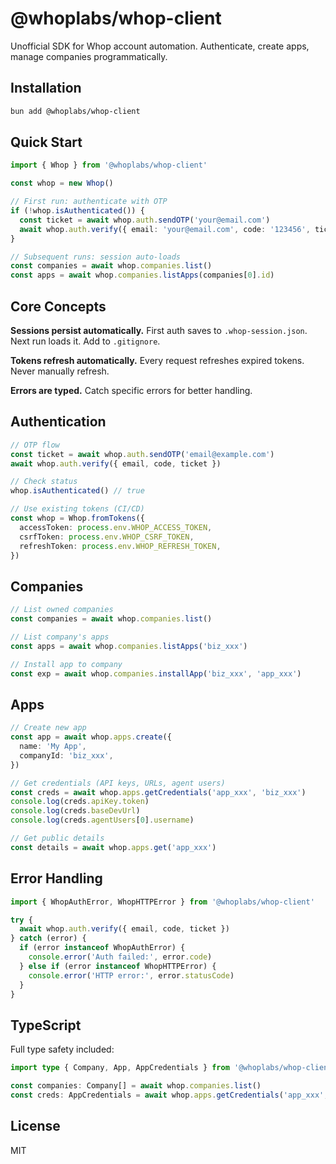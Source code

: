 # @whoplabs/whop-client

Unofficial SDK for Whop account automation. Authenticate, create apps, manage companies programmatically.

## Installation

```bash
bun add @whoplabs/whop-client
```

## Quick Start

```typescript
import { Whop } from '@whoplabs/whop-client'

const whop = new Whop()

// First run: authenticate with OTP
if (!whop.isAuthenticated()) {
  const ticket = await whop.auth.sendOTP('your@email.com')
  await whop.auth.verify({ email: 'your@email.com', code: '123456', ticket })
}

// Subsequent runs: session auto-loads
const companies = await whop.companies.list()
const apps = await whop.companies.listApps(companies[0].id)
```

## Core Concepts

**Sessions persist automatically.** First auth saves to `.whop-session.json`. Next run loads it. Add to `.gitignore`.

**Tokens refresh automatically.** Every request refreshes expired tokens. Never manually refresh.

**Errors are typed.** Catch specific errors for better handling.

## Authentication

```typescript
// OTP flow
const ticket = await whop.auth.sendOTP('email@example.com')
await whop.auth.verify({ email, code, ticket })

// Check status
whop.isAuthenticated() // true

// Use existing tokens (CI/CD)
const whop = Whop.fromTokens({
  accessToken: process.env.WHOP_ACCESS_TOKEN,
  csrfToken: process.env.WHOP_CSRF_TOKEN,
  refreshToken: process.env.WHOP_REFRESH_TOKEN,
})
```

## Companies

```typescript
// List owned companies
const companies = await whop.companies.list()

// List company's apps
const apps = await whop.companies.listApps('biz_xxx')

// Install app to company
const exp = await whop.companies.installApp('biz_xxx', 'app_xxx')
```

## Apps

```typescript
// Create new app
const app = await whop.apps.create({
  name: 'My App',
  companyId: 'biz_xxx',
})

// Get credentials (API keys, URLs, agent users)
const creds = await whop.apps.getCredentials('app_xxx', 'biz_xxx')
console.log(creds.apiKey.token)
console.log(creds.baseDevUrl)
console.log(creds.agentUsers[0].username)

// Get public details
const details = await whop.apps.get('app_xxx')
```

## Error Handling

```typescript
import { WhopAuthError, WhopHTTPError } from '@whoplabs/whop-client'

try {
  await whop.auth.verify({ email, code, ticket })
} catch (error) {
  if (error instanceof WhopAuthError) {
    console.error('Auth failed:', error.code)
  } else if (error instanceof WhopHTTPError) {
    console.error('HTTP error:', error.statusCode)
  }
}
```

## TypeScript

Full type safety included:

```typescript
import type { Company, App, AppCredentials } from '@whoplabs/whop-client'

const companies: Company[] = await whop.companies.list()
const creds: AppCredentials = await whop.apps.getCredentials('app_xxx', 'biz_xxx')
```

## License

MIT
